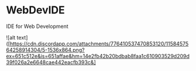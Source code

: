 # WebDevIDE
IDE for Web Development

![alt text]([https://cdn.discordapp.com/attachments/776410537470853120/1158457564258914304/5-1536x864.png?ex=651c512e&is=651affae&hm=14e2fb42b20bdbab8faa1c610903529d209d39f026a2e6648cae442eacfb393c&]

